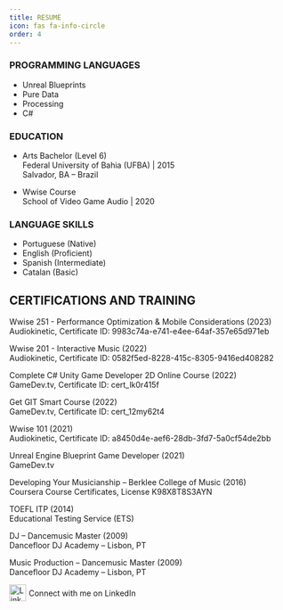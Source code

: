 ```yaml
---
title: RESUME
icon: fas fa-info-circle
order: 4
---
```


<style>
  /*linkedin link with icon*/
  .linkedin-link {
    display: inline-flex;
    align-items: center;
    text-decoration: none;
  }

  .linkedin-link img {
    margin-right: 5px;
  }
</style>

### PROGRAMMING LANGUAGES
- Unreal Blueprints
- Pure Data
- Processing
- C#

### EDUCATION  

- Arts Bachelor (Level 6)\
Federal University of Bahia (UFBA) | 2015\
Salvador, BA – Brazil

- Wwise Course\
School of Video Game Audio | 2020


### LANGUAGE SKILLS  

- Portuguese (Native)
- English (Proficient)
- Spanish (Intermediate)
- Catalan (Basic)


## CERTIFICATIONS AND TRAINING

Wwise 251 - Performance Optimization & Mobile Considerations (2023)\
Audiokinetic, Certificate ID: 9983c74a-e741-e4ee-64af-357e65d971eb

Wwise 201 - Interactive Music (2022)\
Audiokinetic, Certificate ID: 0582f5ed-8228-415c-8305-9416ed408282

Complete C# Unity Game Developer 2D Online Course (2022)\
GameDev.tv, Certificate ID: cert_lk0r415f

Get GIT Smart Course (2022)\
GameDev.tv, Certificate ID: cert_12my62t4

Wwise 101 (2021)\
Audiokinetic, Certificate ID: a8450d4e-aef6-28db-3fd7-5a0cf54de2bb

Unreal Engine Blueprint Game Developer (2021)\
GameDev.tv

Developing Your Musicianship – Berklee College of Music (2016)\
Coursera Course Certificates, License K98X8T8S3AYN

TOEFL ITP (2014)\
Educational Testing Service (ETS)

DJ – Dancemusic Master (2009)\
Dancefloor DJ Academy – Lisbon, PT

Music Production – Dancemusic Master (2009)\
Dancefloor DJ Academy – Lisbon, PT


<a href="https://www.linkedin.com/in/nicvieira-audio/" target="_blank" rel="noopener noreferrer" class="linkedin-link">
  <img src="https://user-images.githubusercontent.com/110834120/249790058-0574e658-33ae-4467-9e4f-50d5a092d36f.png" alt="LinkedIn Icon" width="30" height="30">
  <span>Connect with me on LinkedIn</span>
</a>
